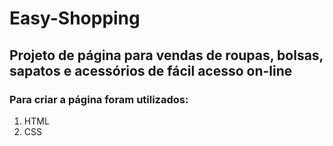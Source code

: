 <h1>Easy-Shopping</h1>
<h2> Projeto de página para vendas de roupas, bolsas, sapatos e acessórios de fácil acesso on-line</h2>
<h3> Para criar a página foram utilizados:</h3>
<ol>
  <li>HTML</li>
  <li>CSS</li>
</ol>
